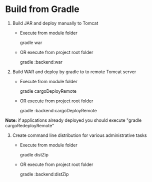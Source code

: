 # Build from Gradle

1. Build JAR and deploy manually to Tomcat
    - Execute from module folder

        gradle war

    - OR execute from project root folder

        gradle :backend:war

2. Build WAR and deploy by gradle to to remote Tomcat server
    - Execute from module folder

        gradle cargoDeployRemote

    - OR execute from project root folder

        gradle :backend:cargoDeployRemote

**Note:** if applications already deployed you should execute "gradle cargoRedeployRemote"

3. Create command line distribution for various administrative tasks
    - Execute from module folder

        gradle distZip

    - OR execute from project root folder

        gradle :backend:distZip
